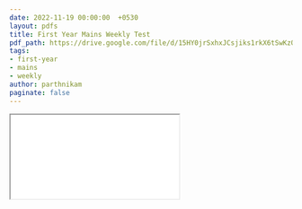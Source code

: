 ```yaml
---
date: 2022-11-19 00:00:00  +0530
layout: pdfs
title: First Year Mains Weekly Test
pdf_path: https://drive.google.com/file/d/15HY0jrSxhxJCsjiks1rkX6tSwKzOxFdK/preview?usp=sharing
tags: 
- first-year
- mains
- weekly
author: parthnikam
paginate: false
---
```


<iframe class="embed-pdf" src="{{ page.pdf_path }}#toolbar=0" seamless="seamless" scrolling="no" style="overflow:hidden"></iframe>
